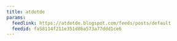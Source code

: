 ```yaml
---
title: atdotde
params:
  feedlink: https://atdotde.blogspot.com/feeds/posts/default
  feedid: fa58114f211e351d86a573a77ddd1ce6
---
```

